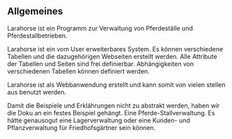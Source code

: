 ## Allgemeines

Larahorse ist ein Programm zur Verwaltung von Pferdeställe und 
Pferdestallbetrieben.

Larahorse ist ein vom User erweiterbares System. Es können verschiedene Tabellen und die dazugehörigen Webseiten erstellt werden. Alle Attribute der Tabellen und Seiten sind frei definierbar. Abhängigkeiten von verschiedenen Tabellen können definiert werden.

Larahorse ist als Webbanwendung erstellt und kann somit von vielen stellen aus benutzt werden.

Damit die Beispiele und Erklährungen nicht zu abstrakt werden, haben wir die Doku an ein festes Beispiel gehängt. Eine Pferde-Stallverwaltung. Es hätte genausogut eine Lagerverwaltung oder eine Kunden- und Pflanzverwaltung für Friedhofsgärtner sein können.